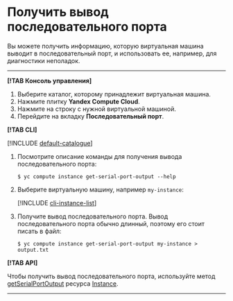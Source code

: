 # Получить вывод последовательного порта

Вы можете получить информацию, которую виртуальная машина выводит в последовательный порт, и использовать ее, например, для диагностики неполадок.

---

**[!TAB Консоль управления]**

1. Выберите каталог, которому принадлежит виртуальная машина.
2. Нажмите плитку **Yandex Compute Cloud**.
3. Нажмите на строку с нужной виртуальной машиной.
4. Перейдите на вкладку **Последовательный порт**.

**[!TAB CLI]**

[!INCLUDE [default-catalogue](../../../_includes/default-catalogue.md)]

1. Посмотрите описание команды для получения вывода последовательного порта:

    ```
    $ yc compute instance get-serial-port-output --help
    ```

2. Выберите виртуальную машину, например `my-instance`:

    [!INCLUDE [cli-instance-list](../../_includes_service/cli-instance-list.md)]

3. Получите вывод последовательного порта. Вывод последовательного порта обычно длинный, поэтому его стоит писать в файл:

    ```
    $ yc compute instance get-serial-port-output my-instance > output.txt
    ```

**[!TAB API]**

Чтобы получить вывод последовательного порта, используйте метод [getSerialPortOutput](../../api-ref/Instance/getSerialPortOutput.md) ресурса [Instance](../../api-ref/Instance/index.md).

---